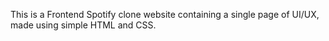 This is a Frontend Spotify clone website containing a single page of UI/UX, made using simple HTML and CSS.
